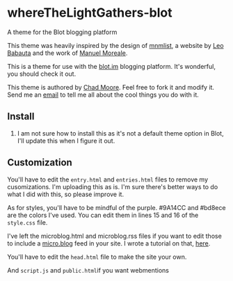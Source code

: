 # whereTheLightGathers-blot
A theme for the Blot blogging platform

This theme was heavily inspired by the design of [mnmlist](http://mnmlist.com/), a website by [Leo Babauta](https://leobabauta.com) and the work of [Manuel Moreale](https://manuelmoreale.com). 

This is a theme for use with the [blot.im](http://blot.im) blogging platform. It's wonderful, you should check it out.

This theme is authored by [Chad Moore](https://chadmoore.net). Feel free to fork it and modify it. Send me an [email](mailto:chad@chadmoore.net) to tell me all about the cool things you do with it.



## Install

1. I am not sure how to install this as it's not a default theme option in Blot, I'll update this when I figure it out.



## Customization

You'll have to edit the `entry.html` and `entries.html` files to remove my cusomizations. I'm uploading this as is. I'm sure there's better ways to do what I did with this, so please improve it.

As for styles, you'll have to be mindful of the purple. #9A14CC and #bd8ece are the colors I've used. You can edit them in lines 15 and 16 of the `style.css` file. 

I've left the microblog.html and microblog.rss files if you want to edit those to include a [micro.blog](http://micro.blog) feed in your site. I wrote a tutorial on that, [here](https://blog.chadmoore.net/2019/04/04/setting-up-blotim.html).

You'll have to edit the `head.html` file to make the site your own.

And `script.js` and `public.html`if you want webmentions
